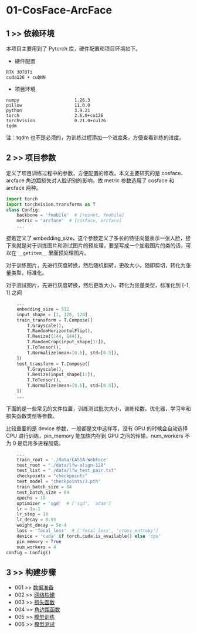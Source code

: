 # 01-CosFace-ArcFace

## 1 >> 依赖环境

本项目主要用到了 Pytorch 库，硬件配置和项目环境如下。

- 硬件配置

```
RTX 3070Ti
cuda126 + cuDNN
```

- 项目环境

```
numpy                     1.26.3
pillow                    11.0.0
python                    3.9.21
torch                     2.6.0+cu126
torchvision               0.21.0+cu126
tqdm         
```

注：tqdm 也不是必须的，为训练过程添加一个进度条，方便查看训练的进度。

## 2 >> 项目参数

定义了项目训练过程中的参数，方便配置的修改。本文主要研究的是 cosface、arcface 角边距损失对人脸识别的影响，故 metric 参数选用了 cosface 和 arcface 两种。

```python
import torch
import torchvision.transforms as T
class Config:
    backbone = 'fmobile'  # [resnet, fmobile]
    metric = 'arcface'  # [cosface, arcface]
    ...
```

接着定义了 embedding_size，这个参数定义了多长的特征向量表示一张人脸，接下来就是对于训练图片和测试图片的预处理，要是写成一个加载图片的类的话，可以在 `__getitem__` 里面预处理图片。

对于训练图片，先进行灰度转换，然后随机翻转，更改大小，随即剪切，转化为张量类型，标准化。

对于测试图片，先进行灰度转换，然后更改大小，转化为张量类型，标准化到 [-1, 1] 之间

```python
    ...
    embedding_size = 512
    input_shape = [1, 128, 128]
    train_transform = T.Compose([
        T.Grayscale(),
        T.RandomHorizontalFlip(),
        T.Resize((144, 144)),
        T.RandomCrop(input_shape[1:]),
        T.ToTensor(),
        T.Normalize(mean=[0.5], std=[0.5]),
    ])
    test_transform = T.Compose([
        T.Grayscale(),
        T.Resize(input_shape[1:]),
        T.ToTensor(),
        T.Normalize(mean=[0.5], std=[0.5]),
    ])
    ...
```

下面的是一些常见的文件位置，训练测试批次大小，训练轮数，优化器，学习率和损失函数类型等参数。

比较重要的是 device 参数，一般都是文中这样写，没有 GPU 的时候会自动选择 CPU 进行训练，pin_memory 能加快内存到 GPU 之间的传输，num_workers 不为 0 是启用多进程加载。

```python
    ...
    train_root = './data/CASIA-WebFace'
    test_root = "./data/lfw-align-128"
    test_list = "./data/lfw_test_pair.txt"
    checkpoints = "checkpoints"
    test_model = "checkpoints/3.pth"
    train_batch_size = 64
    test_batch_size = 64
    epochs = 10
    optimizer = 'sgd'  # ['sgd', 'adam']
    lr = 1e-1
    lr_step = 10
    lr_decay = 0.95
    weight_decay = 5e-4
    loss = 'focal_loss'  # ['focal_loss', 'cross_entropy']
    device = 'cuda' if torch.cuda.is_available() else 'cpu'
    pin_memory = True
    num_workers = 4
config = Config()
```


## 3 >> 构建步骤

- 001 >> [数据准备](https://github.com/fangqing408/01-CosFace-ArcFace/blob/master/recognition/001.md)
- 002 >> [网络构建](https://github.com/fangqing408/01-CosFace-ArcFace/blob/master/recognition/002.md)
- 003 >> [损失函数](https://github.com/fangqing408/01-CosFace-ArcFace/blob/master/recognition/003.md)
- 004 >> [角边距函数](https://github.com/fangqing408/01-CosFace-ArcFace/blob/master/recognition/004.md)
- 005 >> [模型训练](https://github.com/fangqing408/01-CosFace-ArcFace/blob/master/recognition/005.md)
- 006 >> [模型测试](https://github.com/fangqing408/01-CosFace-ArcFace/blob/master/recognition/006.md)
